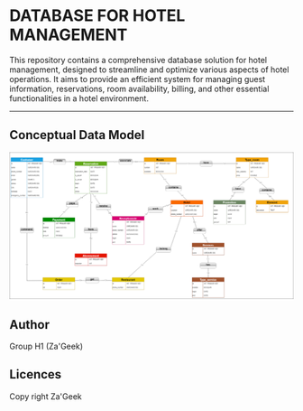 # DATABASE FOR HOTEL MANAGEMENT
This repository contains a comprehensive database solution for hotel management, designed to streamline and optimize various aspects of hotel operations. It aims to provide an efficient system for managing guest information, reservations, room availability, billing, and other essential functionalities in a hotel environment.

---
## Conceptual Data Model
![image_mcd](/image/MCD.png)

## Author
Group H1 (Za'Geek)

## Licences
Copy right Za'Geek